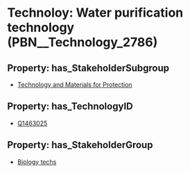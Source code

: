 # Technoloy: __Water purification technology__ (PBN__Technology_2786)

## Property: has_StakeholderSubgroup

* [Technology and Materials for Protection](PBN__TechSubgroup_71)

## Property: has_TechnologyID

* [Q1463025](Q1463025)

## Property: has_StakeholderGroup

* [Biology techs](PBN__TechGroup_15)


